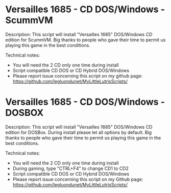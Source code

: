 # Versailles 1685 - CD DOS/Windows - ScummVM

Description:
This script will install "Versailles 1685" DOS/Windows CD edition for ScummVM.
Big thanks to people who gave their time to permit us playing this game in the best conditions.

Technical notes:
- You will need the 2 CD only one time during install
- Script compatible CD DOS or CD Hybrid DOS/Windows
- Please report issue concerning this script on my github page:
https://github.com/legluondunet/MyLittleLutrisScripts/

# Versailles 1685 - CD DOS/Windows - DOSBOX

Description:
This script will install "Versailles 1685" DOS/Windows CD edition for DOSBox.
During install please let all options by default.
Big thanks to people who gave their time to permit us playing this game in the best conditions.

Technical notes:
- You will need the 2 CD only one time during install
- During gaming, type "CTRL+F4" to change CD1 to CD2
- Script compatible CD DOS or CD Hybrid DOS/Windows
- Please report issue concerning this script on my Github page:
https://github.com/legluondunet/MyLittleLutrisScripts/
